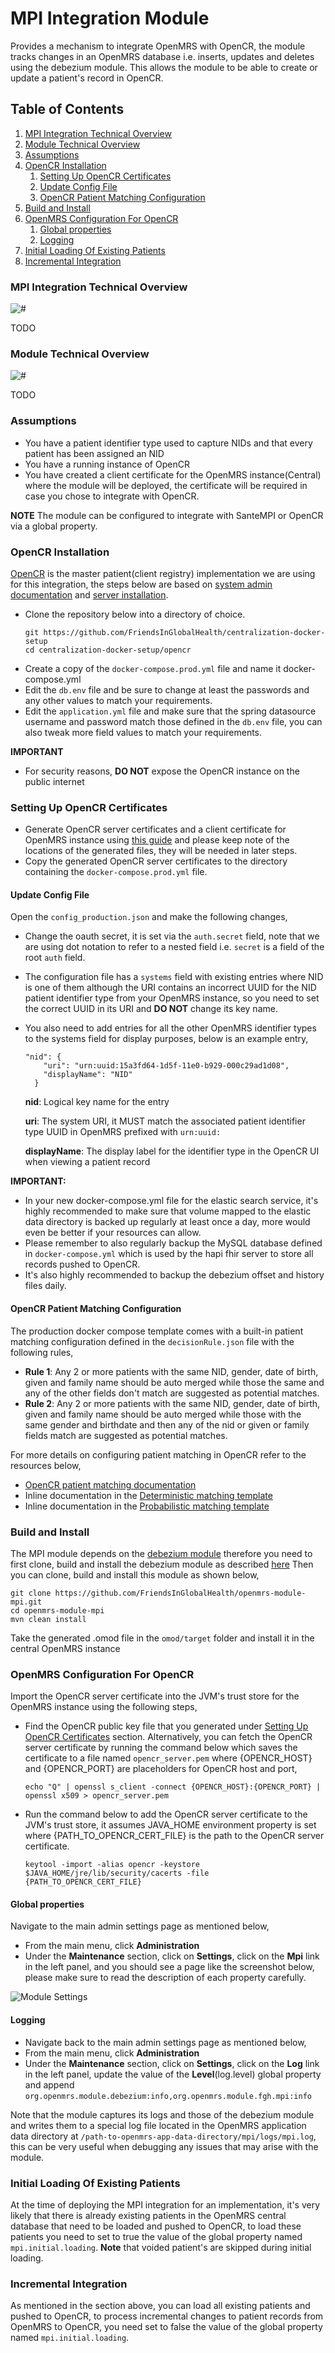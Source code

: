 # MPI Integration Module
Provides a mechanism to integrate OpenMRS with OpenCR, the module tracks changes in an OpenMRS database i.e. inserts, 
updates and deletes using the debezium module. This allows the module to be able to create or update a patient's record 
in OpenCR.

## Table of Contents

1. [MPI Integration Technical Overview](#mpi-integration-technical-overview)
2. [Module Technical Overview](#module-technical-overview)
3. [Assumptions](#assumptions)
4. [OpenCR Installation](#opencr-installation)
    1. [Setting Up OpenCR Certificates](#setting-up-opencr-certificates)
    2. [Update Config File](#update-config-file)
    3. [OpenCR Patient Matching Configuration](#opencr-patient-matching-configuration)
5. [Build and Install](#build-and-install)
6. [OpenMRS Configuration For OpenCR](#openmrs-configuration-for-opencr)
    1. [Global properties](#global-properties)
    2. [Logging](#logging)
7. [Initial Loading Of Existing Patients](#initial-loading-of-existing-patients)
8. [Incremental Integration](#incremental-integration)

### MPI Integration Technical Overview
![#](docs/mpi_integration.jpg)

TODO

### Module Technical Overview
![#](docs/mpi_module.jpg)

TODO

### Assumptions
- You have a patient identifier type used to capture NIDs and that every patient has been assigned an NID
- You have a running instance of OpenCR
- You have created a client certificate for the OpenMRS instance(Central) where the module will be deployed, the 
  certificate will be required in case you chose to integrate with OpenCR.

**NOTE**
The module can be configured to integrate with SanteMPI or OpenCR via a global property.

### OpenCR Installation
[OpenCR](https://intrahealth.github.io/client-registry/) is the master patient(client registry) implementation we are
using for this integration, the steps below are based on [system admin documentation](https://intrahealth.github.io/client-registry/admin/configuration/) and
[server installation](https://intrahealth.github.io/client-registry/admin/installation_full/).
- Clone the repository below into a directory of choice.
  ```
  git https://github.com/FriendsInGlobalHealth/centralization-docker-setup
  cd centralization-docker-setup/opencr
  ```
- Create a copy of the `docker-compose.prod.yml` file and name it docker-compose.yml
- Edit the `db.env` file and be sure to change at least the passwords and any other values to match your requirements.
- Edit the `application.yml` file and make sure that the spring datasource username and password match those defined in
  the `db.env` file, you can also tweak more field values to match your requirements.

**IMPORTANT**
- For security reasons, **DO NOT** expose the OpenCR instance on the public internet

### Setting Up OpenCR Certificates
- Generate OpenCR server certificates and a client certificate for OpenMRS instance using [this guide](https://github.com/intrahealth/client-registry/tree/master/server/serverCertificates) 
and please keep note of the locations of the generated files, they will be needed in later steps.
- Copy the generated OpenCR server certificates to the directory containing the `docker-compose.prod.yml` file.   

#### Update Config File
Open the `config_production.json` and make the following changes,
- Change the oauth secret, it is set via the `auth.secret` field, note that we are using dot notation to refer to a 
  nested field i.e. `secret` is a field of the root `auth` field.
- The configuration file has a `systems` field with existing entries where NID is one of them although the URI
  contains an incorrect UUID for the NID patient identifier type from your OpenMRS instance, so you need to set the
  correct UUID in its URI and **DO NOT** change its key name.
- You also need to add entries for all the other OpenMRS identifier types to the systems field for display purposes,
  below is an example entry,

  ```
  "nid": {
      "uri": "urn:uuid:15a3fd64-1d5f-11e0-b929-000c29ad1d08",
      "displayName": "NID"
    }
  ```

  **nid**: Logical key name for the entry

  **uri**: The system URI, it MUST match the associated patient identifier type UUID in OpenMRS prefixed with `urn:uuid:`

  **displayName**: The display label for the identifier type in the OpenCR UI when viewing a patient record

**IMPORTANT:**
- In your new docker-compose.yml file for the elastic search service, it's highly recommended to make sure that volume
  mapped to the elastic data directory is backed up regularly at least once a day, more would even be better if your
  resources can allow.
- Please remember to also regularly backup the MySQL database defined in `docker-compose.yml` which is used by the hapi
  fhir server to store all records pushed to OpenCR.
- It's also highly recommended to backup the debezium offset and history files daily.

#### OpenCR Patient Matching Configuration
The production docker compose template comes with a built-in patient matching configuration defined in the
`decisionRule.json` file with the following rules,
- **Rule 1**: Any 2 or more patients with the same NID, gender, date of birth, given and family name should be auto
  merged while those the same and any of the other fields don't match are suggested as potential matches.
- **Rule 2**: Any 2 or more patients with the same NID, gender, date of birth, given and family name should be auto
  merged while those with the same gender and birthdate and then any of the nid or given or family fields match are
  suggested as potential matches.

For more details on configuring patient matching in OpenCR refer to the resources below,
- [OpenCR patient matching documentation](https://intrahealth.github.io/client-registry/)
- Inline documentation in the [Deterministic matching template](https://github.com/intrahealth/client-registry/server/config/decisionRulesDeterministicTemplate.json)
- Inline documentation in the [Probabilistic matching template](https://github.com/intrahealth/client-registry/server/config/decisionRulesProbabilisticTemplate.json)

### Build and Install
The MPI module depends on the [debezium module](https://github.com/FriendsInGlobalHealth/openmrs-module-debezium.git) 
therefore you need to first clone, build and install the debezium module as described [here](https://github.com/FriendsInGlobalHealth/openmrs-module-debezium#build-and-install)
Then you can clone, build and install this module as shown below,
```
git clone https://github.com/FriendsInGlobalHealth/openmrs-module-mpi.git
cd openmrs-module-mpi
mvn clean install
```
Take the generated .omod file in the `omod/target` folder and install it in the central OpenMRS instance

### OpenMRS Configuration For OpenCR
Import the OpenCR server certificate into the JVM's trust store for the OpenMRS instance using the following steps,
- Find the OpenCR public key file that you generated under [Setting Up OpenCR Certificates](#setting-up-opencr-certificates) 
  section. Alternatively, you can fetch the OpenCR server certificate by running the command below which saves the 
  certificate to a file named `opencr_server.pem` where {OPENCR_HOST} and {OPENCR_PORT} are placeholders for OpenCR host 
  and port,
    ```
    echo "Q" | openssl s_client -connect {OPENCR_HOST}:{OPENCR_PORT} | openssl x509 > opencr_server.pem
    ```
- Run the command below to add the OpenCR server certificate to the JVM's trust store, it assumes JAVA_HOME environment 
  property is set where {PATH_TO_OPENCR_CERT_FILE} is the path to the OpenCR server certificate.
    ```
    keytool -import -alias opencr -keystore $JAVA_HOME/jre/lib/security/cacerts -file {PATH_TO_OPENCR_CERT_FILE}

    ```

#### Global properties
Navigate to the main admin settings page as mentioned below,
- From the main menu, click **Administration**
- Under the **Maintenance** section, click on **Settings**, click on the **Mpi** link in the left panel, and you
  should see a page like the screenshot below, please make sure to read the description of each property carefully.

![Module Settings](docs/settings_screenshot.png)
#### Logging
- Navigate back to the main admin settings page as mentioned below,
- From the main menu, click **Administration**
- Under the **Maintenance** section, click on **Settings**, click on the **Log** link in the left panel, update the 
  value of the **Level**(log.level) global property and append `org.openmrs.module.debezium:info,org.openmrs.module.fgh.mpi:info`
  
Note that the module captures its logs and those of the debezium module and writes them to a special log file located 
in the OpenMRS application data directory at `/path-to-openmrs-app-data-directory/mpi/logs/mpi.log`, this can be very 
useful when debugging any issues that may arise with the module.

### Initial Loading Of Existing Patients
At the time of deploying the MPI integration for an implementation, it's very likely that there is already existing 
patients in the OpenMRS central database that need to be loaded and pushed to OpenCR, to load these patients you need to 
set to true the value of the global property named `mpi.initial.loading`. **Note** that voided patient's are skipped 
during initial loading.

### Incremental Integration
As mentioned in the section above, you can load all existing patients and pushed to OpenCR, to process incremental 
changes to patient records from OpenMRS to OpenCR, you need set to false the value of the global property named 
`mpi.initial.loading`.

